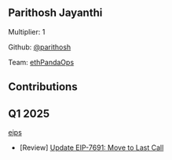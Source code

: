## Parithosh Jayanthi
Multiplier: 1

Github: [@parithosh](https://github.com/parithosh)

Team: [ethPandaOps](https://github.com/ethpandaops)

## Contributions
## Q1 2025

[eips](https://github.com/ethereum/eips)
* [Review] [Update EIP-7691: Move to Last Call](https://github.com/ethereum/EIPs/pull/9337#pullrequestreview-2610016884)

